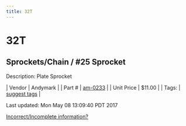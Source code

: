 ```yaml
---
title: 32T
---
```


# 32T
## Sprockets/Chain / #25 Sprocket
Description: 	Plate Sprocket 

| Vendor | Andymark | 
| Part # | [am-0233](http://www.andymark.com/Sprocket-p/am-0233.htm) | 
| Unit Price | $11.00 | 
| Tags: | [suggest tags](https://docs.google.com/forms/d/e/1FAIpQLSeWyY8v3RgOty-MyWmh9U0iivNYN_molChYyS-0U-o-kOAv_g/viewform) | 

Last updated: Mon May 08 13:09:40 PDT 2017

 [Incorrect/Incomplete information?](https://docs.google.com/forms/d/e/1FAIpQLSeWyY8v3RgOty-MyWmh9U0iivNYN_molChYyS-0U-o-kOAv_g/viewform)